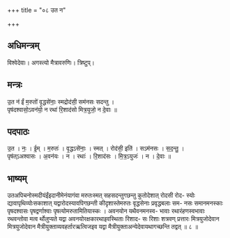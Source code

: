 +++
title = "०८ उत न"

+++
## अधिमन्त्रम्
विश्वेदेवाः। अगस्त्यो मैत्रावरुणिः। त्रिष्टुप्।

## मन्त्रः
उ॒त न॑ ईं म॒रुतो॑ वृ॒द्धसे॑नाः॒ स्मद्रोद॑सी॒ सम॑नसः सदन्तु ।  
पृष॑दश्वासो॒ऽवन॑यो॒ न रथा॑ रि॒शाद॑सो मित्र॒युजो॒ न दे॒वाः ॥

## पदपाठः
उ॒त । नः॒ । ई॒म् । म॒रुतः॑ । वृ॒द्धऽसे॑नाः॒ । स्मत् । रोद॑सी॒ इति॑ । सऽम॑नसः । स॒द॒न्तु॒ ।  
पृष॑त्ऽअश्वासः । अ॒वन॑यः । न । रथाः॑ । रि॒शाद॑सः । मि॒त्र॒ऽयुजः॑ । न । दे॒वाः ॥

## भाष्यम्
उतअपिचनोस्मदीयंईंइदानीमेनंयागंवा मरुतःस्मत् सहसदन्तुगछन्तु कुतोदेशात् रोदसी रोद- स्योः द्यावापृथिव्योःसकाशात् यद्वारोदस्यावपिगछन्ती कीदृशास्तेमरुतः वृद्धसेनाः प्रवृद्धबलाः सम- नसः समानमनस्काः पृषदश्वासः पृषद्वर्णाश्वाः पृषत्योमरुतामितियास्कः । अवनयोन यथैवनमनस्व- भावाः रथारंहणस्वभावाः रथवन्तोवा मत्व र्थोलुप्यते यद्वा अवनयोरक्षकारथाइवस्थिताः रिशाद- सः रिशाः शत्रवण् प्रत्तारः मित्रयुजोदेवान मित्रयुजोदेवान मैत्रीयुक्ताव्यवहर्तारऋत्विजइव यद्वा मैत्रीयुक्ताअन्येदेवायथागच्छन्ति तद्वत् ॥ ८ ॥